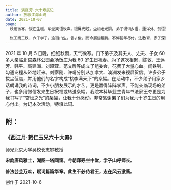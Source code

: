 ```yaml
---
title: 满庭芳·六十寿辰记
author: 放歌江海山阙
date: 2021-10-07
poem: |
  秋雨微寒，饭庄生暖，华堂笑语欢声。银屏光眩，尘相老光阴。弟子诵词乡语，重洋外、贺语连屏。童声里，奶音祝福，让我泪花盈。

  怅工商三秩，六千学子，逾百门生。皆才俊，而今展翅鲲鹏。不悔韶华尽付，法教育、赤子深情。寿辰里，香醇斟满，把酒赴新程。
---
```


2021 年 10 月 5 日晚，细细秋雨，天气微寒。门下弟子及其夫人、丈夫、子女 60 多人亲临北宫森林公园会场饭庄为我 60 岁生日祝寿。为了这次相聚，陈敦、王远芳、韩平、高建洲、刘超亚、范文昕等成立了组委会，花费了大量心血。闫铁钊、勾通专程从外地赶来。刘家刚、许靖分别从加拿大、澳洲发来视屏贺信。许多弟子拔尘莅临，并用他们的名字构成“桃李满天下”的条幅。在活动中，不少弟子用家乡话朗诵我的诗词，不少小朋友展示的才艺，更是赢得阵阵掌声。不能亲临现场的弟子，也多用微信发来生日祝福或转送条幅，我院本科毕业生青年书法家王夺更是为我书写了“杏坛之光”的条幅，让我十分感动。非常感谢弟子们为我六十岁生日的用心付出。为记本次活动，特填此词。

## 附：

### 《西江月·贺仁玉兄六十大寿》

师兄北京大学吴校长志攀教授

**宋韵唐风雅士，湖图一塔同窗。今朝拜寿坐中堂，学子山呼师长。**

**普法芸芸万众，赋词篇篇华章。此生不必侍君王，志在风云激荡。**

创作于 2021-10-6
